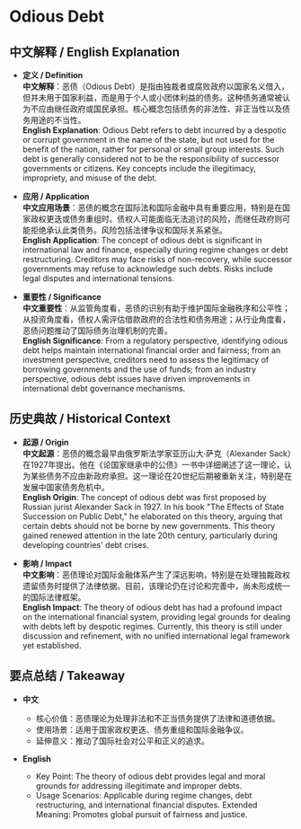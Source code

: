 # Odious Debt

## 中文解释 / English Explanation

* **定义 / Definition**  
  **中文解释**：恶债（Odious Debt）是指由独裁者或腐败政府以国家名义借入，但并未用于国家利益，而是用于个人或小团体利益的债务。这种债务通常被认为不应由继任政府或国民承担。核心概念包括债务的非法性、非正当性以及债务用途的不当性。  
  **English Explanation**: Odious Debt refers to debt incurred by a despotic or corrupt government in the name of the state, but not used for the benefit of the nation, rather for personal or small group interests. Such debt is generally considered not to be the responsibility of successor governments or citizens. Key concepts include the illegitimacy, impropriety, and misuse of the debt.

* **应用 / Application**  
  **中文应用场景**：恶债的概念在国际法和国际金融中具有重要应用，特别是在国家政权更迭或债务重组时。债权人可能面临无法追讨的风险，而继任政府则可能拒绝承认此类债务。风险包括法律争议和国际关系紧张。  
  **English Application**: The concept of odious debt is significant in international law and finance, especially during regime changes or debt restructuring. Creditors may face risks of non-recovery, while successor governments may refuse to acknowledge such debts. Risks include legal disputes and international tensions.

* **重要性 / Significance**  
  **中文重要性**：从监管角度看，恶债的识别有助于维护国际金融秩序和公平性；从投资角度看，债权人需评估借款政府的合法性和债务用途；从行业角度看，恶债问题推动了国际债务治理机制的完善。  
  **English Significance**: From a regulatory perspective, identifying odious debt helps maintain international financial order and fairness; from an investment perspective, creditors need to assess the legitimacy of borrowing governments and the use of funds; from an industry perspective, odious debt issues have driven improvements in international debt governance mechanisms.

## 历史典故 / Historical Context

* **起源 / Origin**  
  **中文起源**：恶债的概念最早由俄罗斯法学家亚历山大·萨克（Alexander Sack）在1927年提出。他在《论国家继承中的公债》一书中详细阐述了这一理论，认为某些债务不应由新政府承担。这一理论在20世纪后期被重新关注，特别是在发展中国家债务危机中。  
  **English Origin**: The concept of odious debt was first proposed by Russian jurist Alexander Sack in 1927. In his book "The Effects of State Succession on Public Debt," he elaborated on this theory, arguing that certain debts should not be borne by new governments. This theory gained renewed attention in the late 20th century, particularly during developing countries' debt crises.

* **影响 / Impact**  
  **中文影响**：恶债理论对国际金融体系产生了深远影响，特别是在处理独裁政权遗留债务时提供了法律依据。目前，该理论仍在讨论和完善中，尚未形成统一的国际法律框架。  
  **English Impact**: The theory of odious debt has had a profound impact on the international financial system, providing legal grounds for dealing with debts left by despotic regimes. Currently, this theory is still under discussion and refinement, with no unified international legal framework yet established.

## 要点总结 / Takeaway

* **中文**  
  - 核心价值：恶债理论为处理非法和不正当债务提供了法律和道德依据。
  - 使用场景：适用于国家政权更迭、债务重组和国际金融争议。
  - 延伸意义：推动了国际社会对公平和正义的追求。

* **English**  
  - Key Point: The theory of odious debt provides legal and moral grounds for addressing illegitimate and improper debts.
  - Usage Scenarios: Applicable during regime changes, debt restructuring, and international financial disputes.
   Extended Meaning: Promotes global pursuit of fairness and justice.